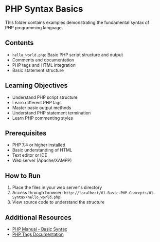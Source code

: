 # PHP Syntax Basics

This folder contains examples demonstrating the fundamental syntax of PHP programming language.

## Contents

- `hello_world.php`: Basic PHP script structure and output
- Comments and documentation
- PHP tags and HTML integration
- Basic statement structure

## Learning Objectives

- Understand PHP script structure
- Learn different PHP tags
- Master basic output methods
- Understand PHP statement termination
- Learn PHP commenting styles

## Prerequisites

- PHP 7.4 or higher installed
- Basic understanding of HTML
- Text editor or IDE
- Web server (Apache/XAMPP)

## How to Run

1. Place the files in your web server's directory
2. Access through browser: `http://localhost/01-Basic-PHP-Concepts/01-Syntax/hello_world.php`
3. View source code to understand the structure

## Additional Resources

- [PHP Manual - Basic Syntax](https://www.php.net/manual/en/language.basic-syntax.php)
- [PHP Tags Documentation](https://www.php.net/manual/en/language.basic-syntax.phptags.php)